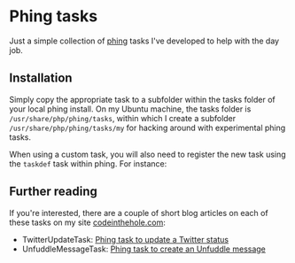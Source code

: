 Phing tasks
===========

Just a simple collection of [phing](http://phing.info/trac/) tasks I've developed
to help with the day job.  

Installation
------------
Simply copy the appropriate task to a subfolder within the tasks folder of your local phing install.  On
my Ubuntu machine, the tasks folder is `/usr/share/php/phing/tasks`, within which I create a subfolder 
`/usr/share/php/phing/tasks/my` for hacking around with experimental phing tasks.  

When using a custom task, you will also need to register the new task using the
`taskdef` task within phing.  For instance:
	<taskdef name="mynewtask" classname="phing.tasks.my.MyNewTask" />

Further reading
---------------
If you're interested, there are a couple of short blog articles on each of these
tasks on my site [codeinthehole.com](http://codeinthehole.com):
- TwitterUpdateTask: [Phing task to update a Twitter status](http://codeinthehole.com/archives/14-Phing-task-to-update-Twitter-status.html)
- UnfuddleMessageTask: [Phing task to create an Unfuddle message](http://codeinthehole.com/archives/15-Phing-task-to-create-an-Unfuddle-message.html)
